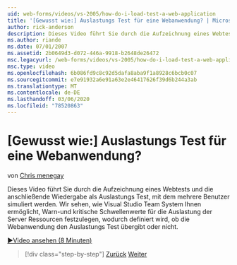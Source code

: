 ```yaml
---
uid: web-forms/videos/vs-2005/how-do-i-load-test-a-web-application
title: '[Gewusst wie:] Auslastungs Test für eine Webanwendung? | Microsoft-Dokumentation'
author: rick-anderson
description: Dieses Video führt Sie durch die Aufzeichnung eines Webtests und die anschließende Wiedergabe als Auslastungs Test, mit dem mehrere Benutzer simuliert werden. Wir sehen, wie Visual Studio...
ms.author: riande
ms.date: 07/01/2007
ms.assetid: 2b0649d3-d072-446a-9918-b2648de26472
msc.legacyurl: /web-forms/videos/vs-2005/how-do-i-load-test-a-web-application
msc.type: video
ms.openlocfilehash: 6b086fd9c8c92d5dafa8aba9f1a8928c6bcb0c07
ms.sourcegitcommit: e7e91932a6e91a63e2e46417626f39d6b244a3ab
ms.translationtype: MT
ms.contentlocale: de-DE
ms.lasthandoff: 03/06/2020
ms.locfileid: "78520863"
---
```

# <a name="how-do-i-load-test-a-web-application"></a>[Gewusst wie:] Auslastungs Test für eine Webanwendung?

von [Chris menegay](https://twitter.com/CMenegay)

Dieses Video führt Sie durch die Aufzeichnung eines Webtests und die anschließende Wiedergabe als Auslastungs Test, mit dem mehrere Benutzer simuliert werden. Wir sehen, wie Visual Studio Team System Ihnen ermöglicht, Warn-und kritische Schwellenwerte für die Auslastung der Server Ressourcen festzulegen, wodurch definiert wird, ob die Webanwendung den Auslastungs Test übergibt oder nicht.

[&#9654;Video ansehen (8 Minuten)](https://channel9.msdn.com/Blogs/ASP-NET-Site-Videos/how-do-i-load-test-a-web-application)

> [!div class="step-by-step"]
> [Zurück](how-do-i-practice-test-driven-development.md)
> [Weiter](how-do-i-tune-web-application-performance-with-profiling.md)

